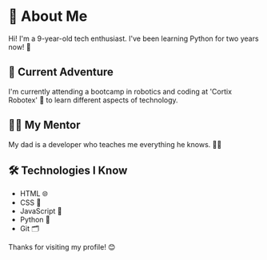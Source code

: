 # 👦 About Me

Hi! I'm a 9-year-old tech enthusiast. I've been learning Python for two years now! 🐍

## 🚀 Current Adventure

I'm currently attending a bootcamp in robotics and coding at 'Cortix Robotex' 🤖 to learn different aspects of technology.

## 👨‍💻 My Mentor

My dad is a developer who teaches me everything he knows. 🧑‍💻

## 🛠️ Technologies I Know

- HTML 🌐
- CSS 🎨
- JavaScript 📜
- Python 🐍
- Git 🗂️

Thanks for visiting my profile! 😊
